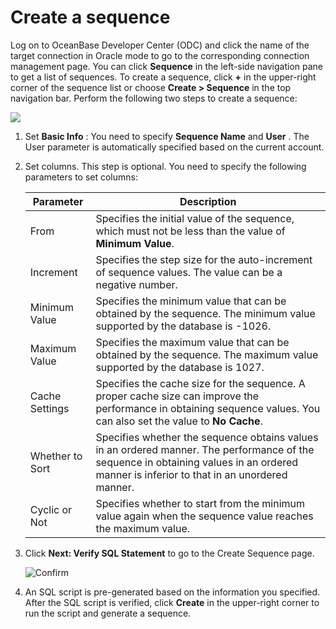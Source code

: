 Create a sequence 
======================================

Log on to OceanBase Developer Center (ODC) and click the name of the target connection in Oracle mode to go to the corresponding connection management page. You can click **Sequence** in the left-side navigation pane to get a list of sequences. To create a sequence, click **+** in the upper-right corner of the sequence list or choose **Create \> Sequence** in the top navigation bar. Perform the following two steps to create a sequence:

![](https://help-static-aliyun-doc.aliyuncs.com/assets/img/en-US/7530269361/p138331.png)

1. Set **Basic Info** : You need to specify **Sequence Name** and **User** . The User parameter is automatically specified based on the current account.  

2. Set columns. This step is optional. You need to specify the following parameters to set columns:

   |  Parameter    |Description  |
   |-----------------|--------------|
   | From            | Specifies the initial value of the sequence, which must not be less than the value of **Minimum Value**. |
   | Increment       | Specifies the step size for the auto-increment of sequence values. The value can be a negative number.  |
   | Minimum Value   | Specifies the minimum value that can be obtained by the sequence. The minimum value supported by the database is -1026.   |
   | Maximum Value   | Specifies the maximum value that can be obtained by the sequence. The maximum value supported by the database is 1027.  |
   | Cache Settings  | Specifies the cache size for the sequence. A proper cache size can improve the performance in obtaining sequence values. You can also set the value to **No Cache**. |
   | Whether to Sort | Specifies whether the sequence obtains values in an ordered manner. The performance of the sequence in obtaining values in an ordered manner is inferior to that in an unordered manner. |
   | Cyclic or Not   | Specifies whether to start from the minimum value again when the sequence value reaches the maximum value. |

3. Click **Next: Verify SQL Statement** to go to the Create Sequence page. 

   ![Confirm](https://help-static-aliyun-doc.aliyuncs.com/assets/img/en-US/0582659361/p326072.png)   

4. An SQL script is pre-generated based on the information you specified. After the SQL script is verified, click **Create** in the upper-right corner to run the script and generate a sequence.